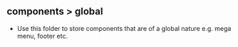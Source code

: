 ## components > global

- Use this folder to store components that are of a global nature e.g. mega menu, footer etc.
